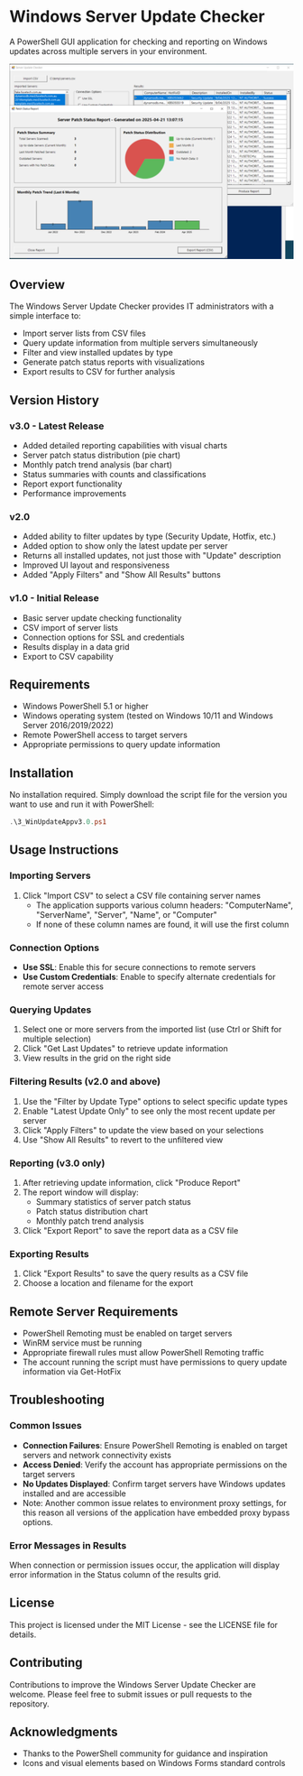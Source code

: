 # Windows Server Update Checker

A PowerShell GUI application for checking and reporting on Windows updates across multiple servers in your environment.

![Application Screenshot](3_Screenshot.png)

## Overview

The Windows Server Update Checker provides IT administrators with a simple interface to:

- Import server lists from CSV files
- Query update information from multiple servers simultaneously
- Filter and view installed updates by type
- Generate patch status reports with visualizations
- Export results to CSV for further analysis

## Version History

### v3.0 - Latest Release
- Added detailed reporting capabilities with visual charts
- Server patch status distribution (pie chart)
- Monthly patch trend analysis (bar chart)
- Status summaries with counts and classifications
- Report export functionality 
- Performance improvements

### v2.0
- Added ability to filter updates by type (Security Update, Hotfix, etc.)
- Added option to show only the latest update per server
- Returns all installed updates, not just those with "Update" description
- Improved UI layout and responsiveness
- Added "Apply Filters" and "Show All Results" buttons

### v1.0 - Initial Release
- Basic server update checking functionality
- CSV import of server lists
- Connection options for SSL and credentials
- Results display in a data grid
- Export to CSV capability

## Requirements

- Windows PowerShell 5.1 or higher
- Windows operating system (tested on Windows 10/11 and Windows Server 2016/2019/2022)
- Remote PowerShell access to target servers
- Appropriate permissions to query update information

## Installation

No installation required. Simply download the script file for the version you want to use and run it with PowerShell:

```powershell
.\3_WinUpdateAppv3.0.ps1
```

## Usage Instructions

### Importing Servers

1. Click "Import CSV" to select a CSV file containing server names
   - The application supports various column headers: "ComputerName", "ServerName", "Server", "Name", or "Computer"
   - If none of these column names are found, it will use the first column

### Connection Options

- **Use SSL**: Enable this for secure connections to remote servers
- **Use Custom Credentials**: Enable to specify alternate credentials for remote server access

### Querying Updates

1. Select one or more servers from the imported list (use Ctrl or Shift for multiple selection)
2. Click "Get Last Updates" to retrieve update information
3. View results in the grid on the right side

### Filtering Results (v2.0 and above)

1. Use the "Filter by Update Type" options to select specific update types
2. Enable "Latest Update Only" to see only the most recent update per server
3. Click "Apply Filters" to update the view based on your selections
4. Use "Show All Results" to revert to the unfiltered view

### Reporting (v3.0 only)

1. After retrieving update information, click "Produce Report"
2. The report window will display:
   - Summary statistics of server patch status
   - Patch status distribution chart
   - Monthly patch trend analysis
3. Click "Export Report" to save the report data as a CSV file

### Exporting Results

1. Click "Export Results" to save the query results as a CSV file
2. Choose a location and filename for the export

## Remote Server Requirements

- PowerShell Remoting must be enabled on target servers
- WinRM service must be running
- Appropriate firewall rules must allow PowerShell Remoting traffic
- The account running the script must have permissions to query update information via Get-HotFix

## Troubleshooting

### Common Issues

- **Connection Failures**: Ensure PowerShell Remoting is enabled on target servers and network connectivity exists
- **Access Denied**: Verify the account has appropriate permissions on the target servers
- **No Updates Displayed**: Confirm target servers have Windows updates installed and are accessible
- Note: Another common issue relates to environment proxy settings, for this reason all versions of the application have embedded proxy bypass options.

### Error Messages in Results

When connection or permission issues occur, the application will display error information in the Status column of the results grid.

## License

This project is licensed under the MIT License - see the LICENSE file for details.

## Contributing

Contributions to improve the Windows Server Update Checker are welcome. Please feel free to submit issues or pull requests to the repository.

## Acknowledgments

- Thanks to the PowerShell community for guidance and inspiration
- Icons and visual elements based on Windows Forms standard controls
